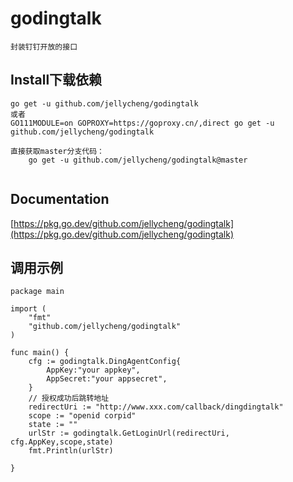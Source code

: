 # godingtalk
```
封装钉钉开放的接口

```

## Install下载依赖
```
go get -u github.com/jellycheng/godingtalk
或者
GO111MODULE=on GOPROXY=https://goproxy.cn/,direct go get -u github.com/jellycheng/godingtalk

直接获取master分支代码：
    go get -u github.com/jellycheng/godingtalk@master
    
```

## Documentation
[https://pkg.go.dev/github.com/jellycheng/godingtalk](https://pkg.go.dev/github.com/jellycheng/godingtalk)

## 调用示例
```
package main

import (
	"fmt"
	"github.com/jellycheng/godingtalk"
)

func main() {
	cfg := godingtalk.DingAgentConfig{
		AppKey:"your appkey",
		AppSecret:"your appsecret",
	}
	// 授权成功后跳转地址
	redirectUri := "http://www.xxx.com/callback/dingdingtalk"
	scope := "openid corpid"
	state := ""
	urlStr := godingtalk.GetLoginUrl(redirectUri, cfg.AppKey,scope,state)
	fmt.Println(urlStr)

}


```
